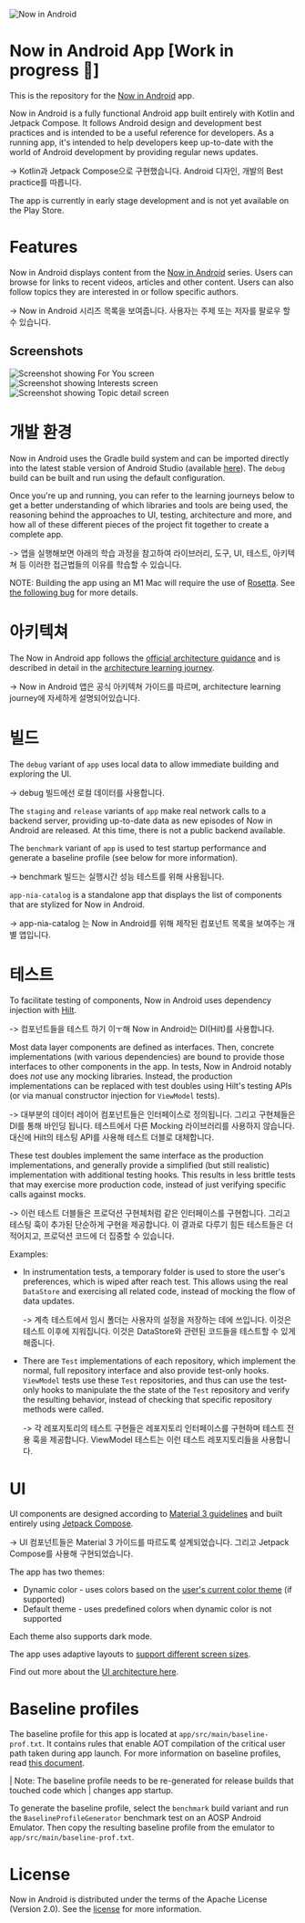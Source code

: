 ![Now in Android](docs/images/nia-splash.jpg "Now in Android")

Now in Android App [Work in progress 🚧]
==================

This is the repository for the [Now in Android](https://developer.android.com/series/now-in-android)
app.

Now in Android is a fully functional Android app built entirely with Kotlin and Jetpack Compose. It
follows Android design and development best practices and is intended to be a useful reference
for developers. As a running app, it's intended to help developers keep up-to-date with the world
of Android development by providing regular news updates.

-> Kotlin과 Jetpack Compose으로 구현했습니다. Android 디자인, 개발의 Best practice를 따릅니다.

The app is currently in early stage development and is not yet available on the Play Store.


# Features

Now in Android displays content from the
[Now in Android](https://developer.android.com/series/now-in-android) series. Users can browse for
links to recent videos, articles and other content. Users can also follow topics they are interested
in or follow specific authors.

-> Now in Android 시리즈 목록을 보여줍니다. 사용자는 주제 또는 저자를 팔로우 할 수 있습니다.

## Screenshots

![Screenshot showing For You screen](docs/images/screenshot-1-foryou.png "Screenshot showing For You screen") 
![Screenshot showing Interests screen](docs/images/screenshot-2-interests.png "Screenshot showing Interests screen") 
![Screenshot showing Topic detail screen](docs/images/screenshot-3-topicdetail.png "Screenshot showing Topic detail screen")


# 개발 환경

Now in Android uses the Gradle build system and can be imported directly into the latest stable
version of Android Studio (available [here](https://developer.android.com/studio)). The `debug`
build can be built and run using the default configuration.

Once you're up and running, you can refer to the learning journeys below to get a better
understanding of which libraries and tools are being used, the reasoning behind the approaches to
UI, testing, architecture and more, and how all of these different pieces of the project fit
together to create a complete app.

-> 앱을 실행해보면 아래의 학습 과정을 참고하여 라이브러리, 도구, UI, 테스트, 아키텍쳐 등 이러한 접근법들의 이유를 학습할 수 있습니다.

NOTE: Building the app using an M1 Mac will require the use of
[Rosetta](https://support.apple.com/en-gb/HT211861). See
[the following bug](https://github.com/protocolbuffers/protobuf/issues/9397#issuecomment-1086138036)
for more details.

# 아키텍쳐

The Now in Android app follows the
[official architecture guidance](https://developer.android.com/topic/architecture) 
and is described in detail in the
[architecture learning journey](docs/ArchitectureLearningJourney.md).

-> Now in Android 앱은 공식 아키텍쳐 가이드를 따르며, architecture learning journey에 자세하게 설명되어있습니다.

# 빌드

The `debug` variant of `app` uses local data to allow immediate building and exploring the UI.

-> debug 빌드에선 로컬 데이터를 사용합니다.

The `staging` and `release` variants of `app` make real network calls to a backend server, providing
up-to-date data as new episodes of Now in Android are released. At this time, there is not a
public backend available.

The `benchmark` variant of `app` is used to test startup performance and generate a baseline profile
(see below for more information).

-> benchmark 빌드는 실행시간 성능 테스트를 위해 사용됩니다.

`app-nia-catalog` is a standalone app that displays the list of components that are stylized for
Now in Android.

-> app-nia-catalog 는 Now in Android를 위해 제작된 컴포넌트 목록을 보여주는 개별 앱입니다.

# 테스트

To facilitate testing of components, Now in Android uses dependency injection with
[Hilt](https://developer.android.com/training/dependency-injection/hilt-android).

-> 컴포넌트들을 테스트 하기 이ㅜ해 Now in Android는 DI(Hilt)를 사용합니다.

Most data layer components are defined as interfaces.
Then, concrete implementations (with various dependencies) are bound to provide those interfaces to
other components in the app.
In tests, Now in Android notably does _not_ use any mocking libraries.
Instead, the production implementations can be replaced with test doubles using Hilt's testing APIs
(or via manual constructor injection for `ViewModel` tests).

-> 대부분의 데이터 레이어 컴포넌트들은 인터페이스로 정의됩니다. 그리고 구현체들은 DI를 통해 바인딩 됩니다. 테스트에서 다른 Mocking 라이브러리를 사용하지 않습니다. 대신에 Hilt의 테스팅 API를 사용해 테스트 더블로 대체합니다.

These test doubles implement the same interface as the production implementations, and generally
provide a simplified (but still realistic) implementation with additional testing hooks.
This results in less brittle tests that may exercise more production code, instead of just verifying
specific calls against mocks.

-> 이런 테스트 더블들은 프로덕션 구현체처럼 같은 인터페이스를 구현합니다. 그리고 테스팅 훅이 추가된 단순하게 구현을 제공합니다. 이 결과로 다루기 힘든 테스트들은 더 적어지고, 프로덕션 코드에 더 집중할 수 있습니다.

Examples:
- In instrumentation tests, a temporary folder is used to store the user's preferences, which is
  wiped after reach test.
  This allows using the real `DataStore` and exercising all related code, instead of mocking the 
  flow of data updates.
  
  -> 계측 테스트에서 임시 폴더는 사용자의 설정을 저장하는 데에 쓰입니다. 이것은 테스트 이후에 지워집니다. 이것은 DataStore와 관련된 코드들을 테스트할 수 있게 해줍니다.

- There are `Test` implementations of each repository, which implement the normal, full repository
  interface and also provide test-only hooks.
  `ViewModel` tests use these `Test` repositories, and thus can use the test-only hooks to
  manipulate the the state of the `Test` repository and verify the resulting behavior, instead of
  checking that specific repository methods were called.
  
  -> 각 레포지토리의 테스트 구현들은 레포지토리 인터페이스를 구현하며 테스트 전용 훅을 제공합니다. ViewModel 테스트는 이런 테스트 레포지토리들을 사용합니다.

# UI

UI components are designed according to [Material 3 guidelines](https://m3.material.io/) and built
entirely using [Jetpack Compose](https://developer.android.com/jetpack/compose). 

-> UI 컴포넌트들은 Material 3 가이드를 따르도록 설계되었습니다. 그리고 Jetpack Compose를 사용해 구현되었습니다.

The app has two themes: 

- Dynamic color - uses colors based on the [user's current color theme](https://material.io/blog/announcing-material-you) (if supported)
- Default theme - uses predefined colors when dynamic color is not supported

Each theme also supports dark mode. 

The app uses adaptive layouts to
[support different screen sizes](https://developer.android.com/guide/topics/large-screens/support-different-screen-sizes).

Find out more about the [UI architecture here](docs/ArchitectureLearningJourney.md#ui-layer).

# Baseline profiles

The baseline profile for this app is located at `app/src/main/baseline-prof.txt`.
It contains rules that enable AOT compilation of the critical user path taken during app launch.
For more information on baseline profiles, read [this document](https://developer.android.com/studio/profile/baselineprofiles).

| Note: The baseline profile needs to be re-generated for release builds that touched code which
| changes app startup.

To generate the baseline profile, select the `benchmark` build variant and run the
`BaselineProfileGenerator` benchmark test on an AOSP Android Emulator.
Then copy the resulting baseline profile from the emulator to `app/src/main/baseline-prof.txt`.

# License

Now in Android is distributed under the terms of the Apache License (Version 2.0). See the
[license](LICENSE) for more information.
